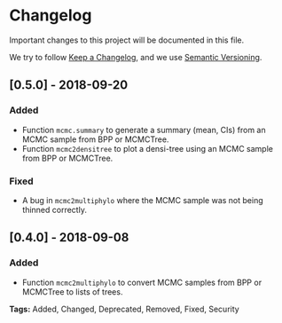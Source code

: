 # Changelog
Important changes to this project will be documented in this file.

We try to follow [Keep a Changelog](https://keepachangelog.com/en/1.0.0/),
and we use [Semantic Versioning](https://semver.org/spec/v2.0.0.html).

## [0.5.0] - 2018-09-20
### Added
- Function `mcmc.summary` to generate a summary (mean, CIs) from an MCMC sample from BPP or MCMCTree.
- Function `mcmc2densitree` to plot a densi-tree using an MCMC sample from BPP or MCMCTree.

### Fixed
- A bug in `mcmc2multiphylo` where the MCMC sample was not being thinned correctly.

## [0.4.0] - 2018-09-08
### Added
- Function `mcmc2multiphylo` to convert MCMC samples from BPP or MCMCTree to lists of trees.

**Tags:** Added, Changed, Deprecated, Removed, Fixed, Security

